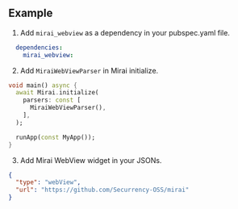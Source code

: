 ## Example

1. Add `mirai_webview` as a dependency in your pubspec.yaml file.

```yaml
  dependencies:
    mirai_webview:
```

2. Add `MiraiWebViewParser` in Mirai initialize.

```dart
void main() async {
  await Mirai.initialize(
    parsers: const [
      MiraiWebViewParser(),
    ],
  );

  runApp(const MyApp());
}
```

3. Add Mirai WebView widget in your JSONs.

```JSON
{
  "type": "webView",
  "url": "https://github.com/Securrency-OSS/mirai"
}
```